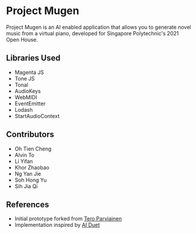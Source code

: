 # Project Mugen
Project Mugen is an AI enabled application that allows you to generate novel music from a virtual piano, developed for Singapore Polytechnic's 2021 Open House.

## Libraries Used
- Magenta JS
- Tone JS
- Tonal 
- AudioKeys
- WebMIDI 
- EventEmitter 
- Lodash
- StartAudioContext


## Contributors
- Oh Tien Cheng
- Alvin To
- Li Yifan
- Khor Zhaobao
- Ng Yan Jie
- Soh Hong Yu
- Sih Jia Qi

## References
- Initial prototype forked from [Tero Parviainen
](https://codepen.io/teropa/pen/gvwwZL)
- Implementation inspired by [AI Duet](https://github.com/googlecreativelab/aiexperiments-ai-duet/tree/c17aa14601de3981842f6050306746e95dfa4d4f)
